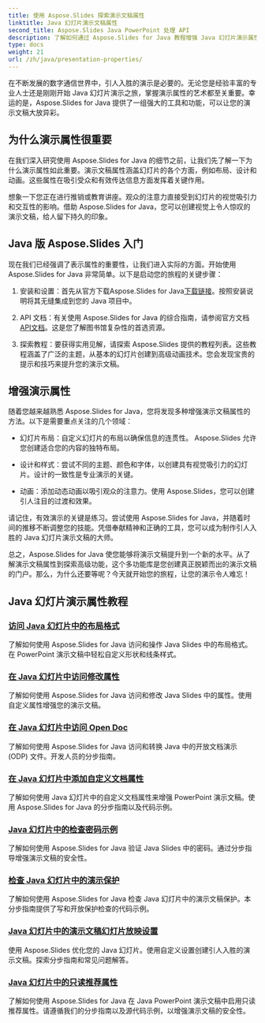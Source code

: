 ```yaml
---
title: 使用 Aspose.Slides 探索演示文稿属性
linktitle: Java 幻灯片演示文稿属性
second_title: Aspose.Slides Java PowerPoint 处理 API
description: 了解如何通过 Aspose.Slides for Java 教程增强 Java 幻灯片演示属性。了解动态演示的提示和技巧。
type: docs
weight: 21
url: /zh/java/presentation-properties/
---
```


在不断发展的数字通信世界中，引人入胜的演示是必要的。无论您是经验丰富的专业人士还是刚刚开始 Java 幻灯片演示之旅，掌握演示属性的艺术都至关重要。幸运的是，Aspose.Slides for Java 提供了一组强大的工具和功能，可以让您的演示文稿大放异彩。

## 为什么演示属性很重要

在我们深入研究使用 Aspose.Slides for Java 的细节之前，让我们先了解一下为什么演示属性如此重要。演示文稿属性涵盖幻灯片的各个方面，例如布局、设计和动画。这些属性在吸引受众和有效传达信息方面发挥着关键作用。

想象一下您正在进行推销或教育讲座。观众的注意力直接受到幻灯片的视觉吸引力和交互性的影响。借助 Aspose.Slides for Java，您可以创建视觉上令人惊叹的演示文稿，给人留下持久的印象。

## Java 版 Aspose.Slides 入门

现在我们已经强调了表示属性的重要性，让我们进入实际的方面。开始使用 Aspose.Slides for Java 非常简单。以下是启动您的旅程的关键步骤：

1. 安装和设置：首先从官方下载Aspose.Slides for Java[下载链接](https://releases.aspose.com/slides/java/)。按照安装说明将其无缝集成到您的 Java 项目中。

2.  API 文档：有关使用 Aspose.Slides for Java 的综合指南，请参阅官方文档[API文档](https://reference.aspose.com/slides/java/)。这是您了解图书馆复杂性的首选资源。

3. 探索教程：要获得实用见解，请探索 Aspose.Slides 提供的教程列表。这些教程涵盖了广泛的主题，从基本的幻灯片创建到高级动画技术。您会发现宝贵的提示和技巧来提升您的演示文稿。

## 增强演示属性

随着您越来越熟悉 Aspose.Slides for Java，您将发现多种增强演示文稿属性的方法。以下是需要重点关注的几个领域：

- 幻灯片布局：自定义幻灯片的布局以确保信息的连贯性。 Aspose.Slides 允许您创建适合您的内容的独特布局。

- 设计和样式：尝试不同的主题、颜色和字体，以创建具有视觉吸引力的幻灯片。设计的一致性是专业演示的关键。

- 动画：添加动态动画以吸引观众的注意力。使用 Aspose.Slides，您可以创建引人注目的过渡和效果。

请记住，有效演示的关键是练习。尝试使用 Aspose.Slides for Java，并随着时间的推移不断调整您的技能。凭借奉献精神和正确的工具，您可以成为制作引人入胜的 Java 幻灯片演示文稿的大师。

总之，Aspose.Slides for Java 使您能够将演示文稿提升到一个新的水平。从了解演示文稿属性到探索高级功能，这个多功能库是您创建真正脱颖而出的演示文稿的门户。那么，为什么还要等呢？今天就开始您的旅程，让您的演示令人难忘！

## Java 幻灯片演示属性教程
### [访问 Java 幻灯片中的布局格式](./access-layout-formats-in-java-slides/)
了解如何使用 Aspose.Slides for Java 访问和操作 Java Slides 中的布局格式。在 PowerPoint 演示文稿中轻松自定义形状和线条样式。
### [在 Java 幻灯片中访问修改属性](./access-modifying-properties-in-java-slides/)
了解如何使用 Aspose.Slides for Java 访问和修改 Java Slides 中的属性。使用自定义属性增强您的演示文稿。
### [在 Java 幻灯片中访问 Open Doc](./access-open-doc-in-java-slides/)
了解如何使用 Aspose.Slides for Java 访问和转换 Java 中的开放文档演示 (ODP) 文件。开发人员的分步指南。
### [在 Java 幻灯片中添加自定义文档属性](./add-custom-document-properties-in-java-slides/)
了解如何使用 Java 幻灯片中的自定义文档属性来增强 PowerPoint 演示文稿。使用 Aspose.Slides for Java 的分步指南以及代码示例。
### [Java 幻灯片中的检查密码示例](./check-password-example-in-java-slides/)
了解如何使用 Aspose.Slides for Java 验证 Java Slides 中的密码。通过分步指导增强演示文稿的安全性。
### [检查 Java 幻灯片中的演示保护](./check-presentation-protection-in-java-slides/)
了解如何使用 Aspose.Slides for Java 检查 Java 幻灯片中的演示文稿保护。本分步指南提供了写和开放保护检查的代码示例。
### [Java 幻灯片中的演示文稿幻灯片放映设置](./presentation-slide-show-setup-in-java-slides/)
使用 Aspose.Slides 优化您的 Java 幻灯片。使用自定义设置创建引人入胜的演示文稿。探索分步指南和常见问题解答。
### [Java 幻灯片中的只读推荐属性](./read-only-recommended-properties-in-java-slides/)
了解如何使用 Aspose.Slides for Java 在 Java PowerPoint 演示文稿中启用只读推荐属性。请遵循我们的分步指南以及源代码示例，以增强演示文稿的安全性。